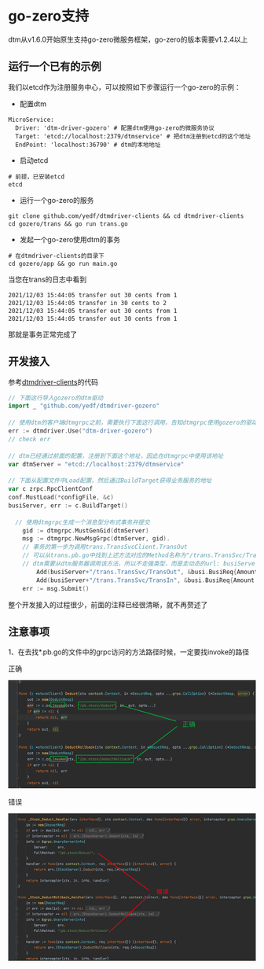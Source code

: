 # go-zero支持
dtm从v1.6.0开始原生支持go-zero微服务框架，go-zero的版本需要v1.2.4以上

## 运行一个已有的示例
我们以etcd作为注册服务中心，可以按照如下步骤运行一个go-zero的示例：

- 配置dtm
```
MicroService:
  Driver: 'dtm-driver-gozero' # 配置dtm使用go-zero的微服务协议
  Target: 'etcd://localhost:2379/dtmservice' # 把dtm注册到etcd的这个地址
  EndPoint: 'localhost:36790' # dtm的本地地址
```
- 启动etcd
```
# 前提，已安装etcd
etcd
```
- 运行一个go-zero的服务
```
git clone github.com/yedf/dtmdriver-clients && cd dtmdriver-clients
cd gozero/trans && go run trans.go
```
- 发起一个go-zero使用dtm的事务
```
# 在dtmdriver-clients的目录下
cd gozero/app && go run main.go
```

当您在trans的日志中看到
```
2021/12/03 15:44:05 transfer out 30 cents from 1
2021/12/03 15:44:05 transfer in 30 cents to 2
2021/12/03 15:44:05 transfer out 30 cents from 1
2021/12/03 15:44:05 transfer out 30 cents from 1
```
那就是事务正常完成了

## 开发接入
参考[dtmdriver-clients](https://github.com/yedf/dtmdriver-clients/blob/main/gozero/app/main.go)的代码

``` go
// 下面这行导入gozero的dtm驱动
import _ "github.com/yedf/dtmdriver-gozero"

// 使用dtm的客户端dtmgrpc之前，需要执行下面这行调用，告知dtmgrpc使用gozero的驱动来如何处理gozero的url
err := dtmdriver.Use("dtm-driver-gozero")
// check err

// dtm已经通过前面的配置，注册到下面这个地址，因此在dtmgrpc中使用该地址
var dtmServer = "etcd://localhost:2379/dtmservice"

// 下面从配置文件中Load配置，然后通过BuildTarget获得业务服务的地址
var c zrpc.RpcClientConf
conf.MustLoad(*configFile, &c)
busiServer, err := c.BuildTarget()

  // 使用dtmgrpc生成一个消息型分布式事务并提交
	gid := dtmgrpc.MustGenGid(dtmServer)
	msg := dtmgrpc.NewMsgGrpc(dtmServer, gid).
    // 事务的第一步为调用trans.TransSvcClient.TransOut
    // 可以从trans.pb.go中找到上述方法对应的Method名称为"/trans.TransSvc/TransOut"
    // dtm需要从dtm服务器调用该方法，所以不走强类型，而是走动态的url: busiServer+"/trans.TransSvc/TransOut"
		Add(busiServer+"/trans.TransSvc/TransOut", &busi.BusiReq{Amount: 30, UserId: 1}).
		Add(busiServer+"/trans.TransSvc/TransIn", &busi.BusiReq{Amount: 30, UserId: 2})
	err := msg.Submit()

```

整个开发接入的过程很少，前面的注释已经很清晰，就不再赘述了


## 注意事项

1、在去找*.pb.go的文件中的grpc访问的方法路径时候，一定要找invoke的路径

正确

![pb_url_right](../imgs/pb_url_right.png)

错误

![pb_url_wrong](../imgs/pb_url_wrong.png)